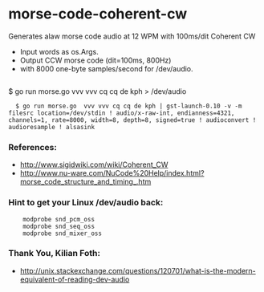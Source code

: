 # morse-code-coherent-cw

Generates alaw morse code audio at 12 WPM with 100ms/dit Coherent CW

* Input words as os.Args.
* Output CCW morse code (dit=100ms, 800Hz)
* with 8000 one-byte samples/second for /dev/audio.
```
```
  $ go run morse.go  vvv vvv cq cq de kph > /dev/audio
```
  $ go run morse.go  vvv vvv cq cq de kph | gst-launch-0.10 -v -m filesrc location=/dev/stdin ! audio/x-raw-int, endianness=4321, channels=1, rate=8000, width=8, depth=8, signed=true ! audioconvert ! audioresample ! alsasink
```

### References:
* http://www.sigidwiki.com/wiki/Coherent_CW
* http://www.nu-ware.com/NuCode%20Help/index.html?morse_code_structure_and_timing_.htm

### Hint to get your Linux /dev/audio back:

```
    modprobe snd_pcm_oss
    modprobe snd_seq_oss
    modprobe snd_mixer_oss
```

### Thank You, Kilian Foth:
* http://unix.stackexchange.com/questions/120701/what-is-the-modern-equivalent-of-reading-dev-audio
